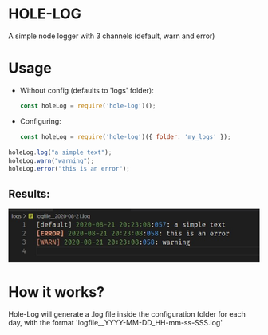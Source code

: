 # HOLE-LOG
A simple node logger with 3 channels (default, warn and error)

# Usage
- Without config (defaults to 'logs' folder):

    ```js
    const holeLog = require('hole-log')();
    ```

- Configuring:
    ```js
    const holeLog = require('hole-log')({ folder: 'my_logs' });
    ```


```js
holeLog.log("a simple text");
holeLog.warn("warning");
holeLog.error("this is an error");
```
## Results:

![](images/result.jpg)

# How it works?

Hole-Log will generate a .log file inside the configuration folder for each day, with the format 'logfile__YYYY-MM-DD_HH-mm-ss-SSS.log'


